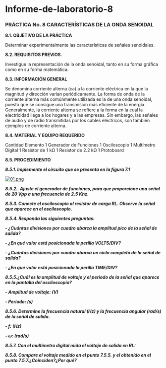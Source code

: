 # Informe-de-laboratorio-8
 
<h3>PRÁCTICA No. 8 CARACTERÍSTICAS DE LA ONDA SENOIDAL</h3>

**8.1. OBJETIVO DE LA PRÁCTICA**

Determinar experimentalmente las características de señales senoidales.

**8.2. REQUISITOS PREVIOS.**

Investigue la representación de la onda senoidal, tanto en su forma gráfica como 
en su forma matemática.

**8.3. INFORMACIÓN GENERAL**

Se denomina corriente alterna (ca) a la corriente eléctrica en la que la magnitud y 
dirección varían periódicamente. La forma de onda de la corriente alterna más 
comúnmente utilizada es la de una onda senoidal, puesto que se consigue una transmisión 
más eficiente de la energía.
Generalmente, la corriente alterna se refiere a la forma en la cual la electricidad 
llega a los hogares y a las empresas. Sin embargo, las señales de audio y de radio 
transmitidas por los cables eléctricos, son también ejemplos de corriente alterna.



**8.4. MATERIAL Y EQUIPO REQUERIDO**


Cantidad Elemento
1 Generador de Funciones
1 Osciloscopio
1 Multímetro Digital 
1 Resistor de 1 kΩ
1 Resistor de 2.2 kΩ
1 Protoboard 
 


**8.5. PROCEDIMIENTO**

***8.5.1. Implemente el circuito que se presenta en la figura 7.1***

[![01.png](https://i.postimg.cc/RCkFcCxs/01.png)](https://postimg.cc/F1xNv4R3)



***8.5.2.. Ajuste el generador de funciones, para que proporcione una señal de 20 Vpp a una frecuencia de 2.5 Khz.***




***8.5.3. Conecte el osciloscopio al resistor de carga RL. Observe la señal que aparece en el osciloscopio.***



***8.5.4. Responda las siguientes preguntas:***



***- ¿Cuántas divisiones por cuadro abarca la amplitud pico de la señal de salida?***



***- ¿En qué valor está posicionada la perilla VOLTS/DIV?***



***- ¿Cuántas divisiones por cuadro abarca un ciclo completo de la señal de salida?***




***- ¿En qué valor está posicionada la perilla TIME/DIV?***



***8.5.5.¿Cuál es la amplitud de voltaje y el periodo de la señal que aparece en la pantalla del osciloscopio?***



***- Amplitud de voltaje: (V)***


***- Periodo: (s)***


***8.5.6. Determine la frecuencia natural (Hz) y la frecuencia angular (rad/s) de la señal de salida.***

***- f: (Hz)***


***- ω: (rad/s)***


***8.5.7. Con el multímetro digital mida el voltaje de salida en RL:*** 


***8.5.8. Compare el voltaje medido en el punto 7.5.5. y el obtenido en el punto 7.5.7.¿Coinciden?¿Por qué?***
